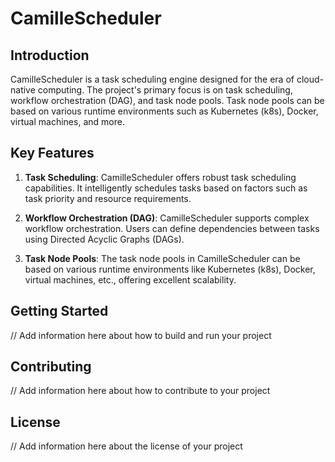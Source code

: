 # CamilleScheduler

## Introduction

CamilleScheduler is a task scheduling engine designed for the era of cloud-native computing. The project's primary focus is on task scheduling, workflow orchestration (DAG), and task node pools. Task node pools can be based on various runtime environments such as Kubernetes (k8s), Docker, virtual machines, and more.

## Key Features

1. **Task Scheduling**: CamilleScheduler offers robust task scheduling capabilities. It intelligently schedules tasks based on factors such as task priority and resource requirements.

2. **Workflow Orchestration (DAG)**: CamilleScheduler supports complex workflow orchestration. Users can define dependencies between tasks using Directed Acyclic Graphs (DAGs).

3. **Task Node Pools**: The task node pools in CamilleScheduler can be based on various runtime environments like Kubernetes (k8s), Docker, virtual machines, etc., offering excellent scalability.

## Getting Started

// Add information here about how to build and run your project

## Contributing

// Add information here about how to contribute to your project

## License

// Add information here about the license of your project